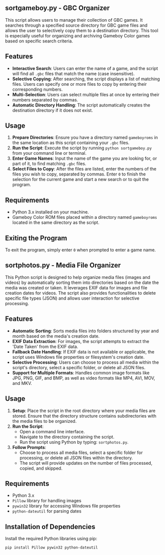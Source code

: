 ## sortgameboy.py - GBC Organizer
This script allows users to manage their collection of GBC games. It searches through a specified source directory for GBC game files and allows the user to selectively copy them to a destination directory. This tool is especially useful for organizing and archiving Gameboy Color games based on specific search criteria.

## Features
- **Interactive Search**: Users can enter the name of a game, and the script will find all `.gbc` files that match the name (case insensitive).
- **Selective Copying**: After searching, the script displays a list of matching files. Users can specify one or more files to copy by entering their corresponding numbers.
- **Multi-Selection**: Users can select multiple files at once by entering their numbers separated by commas.
- **Automatic Directory Handling**: The script automatically creates the destination directory if it does not exist.

## Usage
1. **Prepare Directories**: Ensure you have a directory named `gameboyroms` in the same location as this script containing your `.gbc` files.
2. **Run the Script**: Execute the script by running `python sortgameboy.py` from your command line or terminal.
3. **Enter Game Names**: Input the name of the game you are looking for, or part of it, to find matching `.gbc` files.
4. **Select Files to Copy**: After the files are listed, enter the numbers of the files you wish to copy, separated by commas. Enter `0` to finish the selection for the current game and start a new search or to quit the program.

## Requirements
- Python 3.x installed on your machine.
- Gameboy Color ROM files placed within a directory named `gameboyroms` located in the same directory as the script.

## Exiting the Program
To exit the program, simply enter `0` when prompted to enter a game name.


## sortphotos.py - Media File Organizer
This Python script is designed to help organize media files (images and videos) by automatically sorting them into directories based on the date the media was created or taken. It leverages EXIF data for images and file creation dates for videos. The script also provides functionalities to delete specific file types (JSON) and allows user interaction for selective processing.

## Features
- **Automatic Sorting**: Sorts media files into folders structured by year and month based on the media's creation date.
- **EXIF Data Extraction**: For images, the script attempts to extract the 'Date Taken' from the EXIF data.
- **Fallback Date Handling**: If EXIF data is not available or applicable, the script uses Windows file properties or filesystem's creation date.
- **Selective Processing**: Users can choose to process all media within the script's directory, select a specific folder, or delete all JSON files.
- **Support for Multiple Formats**: Handles common image formats like JPG, PNG, GIF, and BMP, as well as video formats like MP4, AVI, MOV, and MKV.

## Usage
1. **Setup**: Place the script in the root directory where your media files are stored. Ensure that the directory structure contains subdirectories with the media files to be organized.
2. **Run the Script**:
    - Open a command line interface.
    - Navigate to the directory containing the script.
    - Run the script using Python by typing: `sortphotos.py`.
3. **Follow Prompts**:
    - Choose to process all media files, select a specific folder for processing, or delete all JSON files within the directory.
    - The script will provide updates on the number of files processed, copied, and skipped.

## Requirements
- Python 3.x
- `Pillow` library for handling images
- `pywin32` library for accessing Windows file properties
- `python-dateutil` for parsing dates

## Installation of Dependencies
Install the required Python libraries using pip:
```bash
pip install Pillow pywin32 python-dateutil

